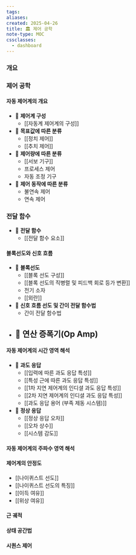 ```yaml
---
tags:
aliases: 
created: 2025-04-26
title: 🏛️ 제어 공학
note-type: MOC
cssclasses:
  - dashboard
---
```



### 개요


### 제어 공학

#### 자동 제어계의 개요
- 📖 **제어계 구성**
	- [[자동계 제어계의 구성]]
- 📖 **목표값에 따른 분류**
	- [[정치 제어]]
	- [[추치 제어]]
- 📖 **제어량에 따른 분류**
	- [[서보 기구]]
	- 프로세스 제어
	- 자동 조정 기구
- 📖 **제어 동작에 따른 분류**
	- 불연속 제어
	- 연속 제어
### 전달 함수
- 📖 **전달 함수**
	- [[전달 함수 요소]]


#### 블록선도와 신호 흐름
- 📖 **블록선도**
	- [[블록 선도 구성]]
	- [[블록 선도의 직병렬 및 피드백 회로 등가 변환]]
	- 전기 소자
	- [[외란]]
- 📖 **신호 흐름 선도 및 간이 전달 함수법**
	- 간이 전달 함수법
- 📖 **연산 증폭기(Op Amp)**
	- 
#### 자동 제어계의 시간 영역 해석
- 📖 **과도 응답**
	- [[입력에 따른 과도 응답 특성]]
	- [[특성 근에 따른 과도 응답 특성]]
	- [[1차 지연 제어계의 인디셜 과도 응답 특성]]
	- [[2차 지연 제어계의 인디셜 과도 응답 특성]]
	- [[과도 응답 용어 (부족 제동 시스템)]]
- 📖 **정상 응답**
	- [[정상 응답 오차]]
	- [[오차 상수]]
	- [[시스템 감도]]

#### 자동 제어계의 주파수 영역 해석

#### 제어계의 안정도
- [[나이퀴스트 선도]]
- [[나이퀴스트 선도의 특징]]
- [[이득 여유]]
- [[위상 여유]]

#### 근 궤적

#### 상태 공간법

#### 시퀀스 제어

